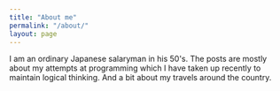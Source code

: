 ```yaml
---
title: "About me"
permalink: "/about/"
layout: page
---
```


I am an ordinary Japanese salaryman in his 50's. 
The posts are mostly about my attempts at programming which I have taken up recently to maintain logical thinking. 
And a bit about my travels around the country.
